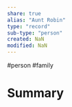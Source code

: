 ```yaml
---
share: true
alias: "Aunt Robin"
type: "record"
sub-type: "person"
created: NaN 
modified: NaN
---
```

#person #family 
# Summary
